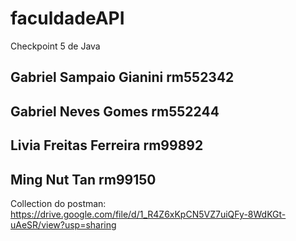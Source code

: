 # faculdadeAPI
Checkpoint 5 de Java

Gabriel Sampaio Gianini rm552342
------------------------------
Gabriel Neves Gomes rm552244
-----------------------------
Livia Freitas Ferreira rm99892
-------------------------
Ming Nut Tan rm99150
-----------------------
Collection do postman:
https://drive.google.com/file/d/1_R4Z6xKpCN5VZ7uiQFy-8WdKGt-uAeSR/view?usp=sharing
